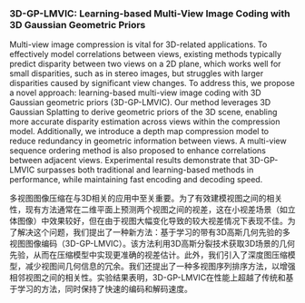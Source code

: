 ### 3D-GP-LMVIC: Learning-based Multi-View Image Coding with 3D Gaussian Geometric Priors

Multi-view image compression is vital for 3D-related applications. To effectively model correlations between views, existing methods typically predict disparity between two views on a 2D plane, which works well for small disparities, such as in stereo images, but struggles with larger disparities caused by significant view changes. To address this, we propose a novel approach: learning-based multi-view image coding with 3D Gaussian geometric priors (3D-GP-LMVIC). Our method leverages 3D Gaussian Splatting to derive geometric priors of the 3D scene, enabling more accurate disparity estimation across views within the compression model. Additionally, we introduce a depth map compression model to reduce redundancy in geometric information between views. A multi-view sequence ordering method is also proposed to enhance correlations between adjacent views. Experimental results demonstrate that 3D-GP-LMVIC surpasses both traditional and learning-based methods in performance, while maintaining fast encoding and decoding speed.

多视图图像压缩在与3D相关的应用中至关重要。为了有效建模视图之间的相关性，现有方法通常在二维平面上预测两个视图之间的视差，这在小视差场景（如立体图像）中效果较好，但在由于视图大幅变化导致的较大视差情况下表现不佳。为了解决这个问题，我们提出了一种新方法：基于学习的带有3D高斯几何先验的多视图图像编码（3D-GP-LMVIC）。该方法利用3D高斯分裂技术获取3D场景的几何先验，从而在压缩模型中实现更准确的视差估计。此外，我们引入了深度图压缩模型，减少视图间几何信息的冗余。我们还提出了一种多视图序列排序方法，以增强相邻视图之间的相关性。实验结果表明，3D-GP-LMVIC在性能上超越了传统和基于学习的方法，同时保持了快速的编码和解码速度。
